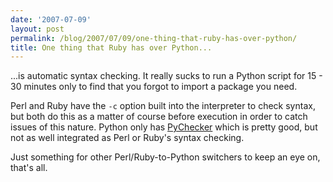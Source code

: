 ```yaml
---
date: '2007-07-09'
layout: post
permalink: /blog/2007/07/09/one-thing-that-ruby-has-over-python/
title: One thing that Ruby has over Python...
---
```

...is automatic syntax checking. It really sucks to run a Python script for 15 - 30 minutes only to find that you forgot to import a package you need.

Perl and Ruby have the `-c` option built into the interpreter to check syntax, but both do this as a matter of course before execution in order to catch issues of this nature. Python only has [PyChecker](https://pychecker.sourceforge.net/) which is pretty good, but not as well integrated as Perl or Ruby's syntax checking.

Just something for other Perl/Ruby-to-Python switchers to keep an eye on, that's all.
